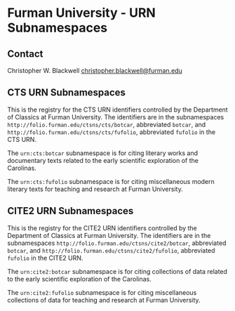 # Furman University - URN Subnamespaces

## Contact

Christopher W. Blackwell
christopher.blackwell@furman.edu

## CTS URN Subnamespaces

This is the registry for the CTS URN identifiers controlled by the Department of Classics at Furman University.  The identifiers are in the  subnamespaces `http://folio.furman.edu/ctsns/cts/botcar`, abbreviated `botcar`, and `http://folio.furman.edu/ctsns/cts/fufolio`, abbreviated  `fufolio` in the CTS URN.

The `urn:cts:botcar` subnamespace is for citing literary works and documentary texts related to the early scientific exploration of the Carolinas. 

The `urn:cts:fufolio` subnamespace is for citing miscellaneous modern literary texts for teaching and research at Furman University.

## CITE2 URN Subnamespaces

This is the registry for the CITE2 URN identifiers controlled by the Department of Classics at Furman University.  The identifiers are in the  subnamespaces `http://folio.furman.edu/ctsns/cite2/botcar`, abbreviated `botcar`, and `http://folio.furman.edu/ctsns/cite2/fufolio`, abbreviated  `fufolio` in the CITE2 URN.

The `urn:cite2:botcar` subnamespace is for citing collections of data related to the early scientific exploration of the Carolinas. 

The `urn:cite2:fufolio` subnamespace is for citing miscellaneous collections of data for teaching and research at Furman University.
